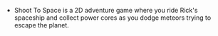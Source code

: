 - Shoot To Space is a 2D adventure game where you ride Rick's spaceship and collect power cores as you dodge meteors trying to escape the planet.

